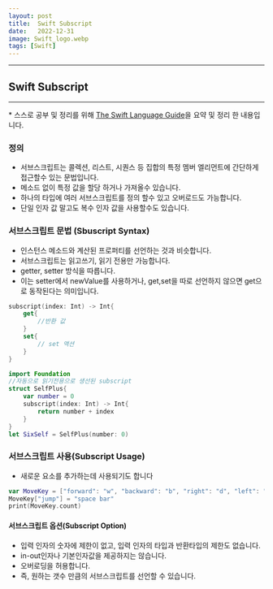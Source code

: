 ```yaml
---
layout: post
title:  Swift Subscript
date:   2022-12-31
image: Swift_logo.webp
tags: [Swift]
---
```


---
## Swift Subscript
---
\* 스스로 공부 및 정리를 위해 [The Swift Language Guide](https://jusung.gitbook.io/the-swift-language-guide/)을 요약 및 정리 한 내용입니다. 

### 정의
   - 서브스크립트는 콜렉션, 리스트, 시퀀스 등 집합의 특정 멤버 엘리먼트에 간단하게 접근할수 있는 문법입니다.
   - 메소드 없이 특정 값을 할당 하거나 가져올수 있습니다.
   - 하나의 타입에 여러 서브스크립트를 정의 할수 있고 오버로드도 가능합니다.
   - 단일 인자 값 말고도 복수 인자 값을 사용할수도 있습니다.

### 서브스크립트 문법 (Sbuscript Syntax)
   - 인스턴스 메소드와 계산된 프로퍼티를 선언하는 것과 비슷합니다.
   - 서브스크립트는 읽고쓰기, 읽기 전용만 가능합니다.
   - getter, setter 방식을 따릅니다.
   - 이는 setter에서 newValue를 사용하거나, get,set을 따로 선언하지 않으면 get으로 동작된다는 의미입니다.

```swift
subscript(index: Int) -> Int{
    get{
        //반환 값
    }
    set{
        // set 액션
    }
}

import Foundation
//자동으로 읽기전용으로 생선된 subscript
struct SelfPlus{
    var number = 0
    subscript(index: Int) -> Int{
        return number + index
    }
}
let SixSelf = SelfPlus(number: 0)
```

### 서브스크립트 사용(Subscript Usage)
   - 새로운 요소를 추가하는데 사용되기도 합니다

```swift
var MoveKey = ["forward": "w", "backward": "b", "right": "d", "left": "a" ]
MoveKey["jump"] = "space bar"
print(MoveKey.count)
```

#### 서브스크립트 옵션(Subscript Option)
   - 입력 인자의 숫자에 제한이 없고, 입력 인자의 타입과 반환타입의 제한도 없습니다.
   - in-out인자나 기본인자값을 제공하지는 않습니다.
   - 오버로딩을 허용합니다.
   - 즉, 원하는 갯수 만큼의 서브스크립트를 선언할 수 있습니다.